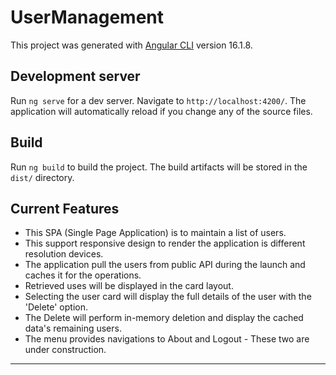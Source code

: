 # UserManagement

This project was generated with [Angular CLI](https://github.com/angular/angular-cli) version 16.1.8.

## Development server

Run `ng serve` for a dev server. Navigate to `http://localhost:4200/`. The application will automatically reload if you change any of the source files.


## Build

Run `ng build` to build the project. The build artifacts will be stored in the `dist/` directory.

## Current Features
* This SPA (Single Page Application) is to maintain a list of  users.
* This support responsive design to render the application is different resolution devices.
* The application pull the users from public API during the launch and caches it for the operations.
* Retrieved uses will be displayed in the card layout.
* Selecting the user card will display the full details of the user  with the 'Delete' option.
* The Delete will perform in-memory deletion and display the cached data's remaining users.
* The menu provides navigations to About and Logout - These two are under construction.

---


